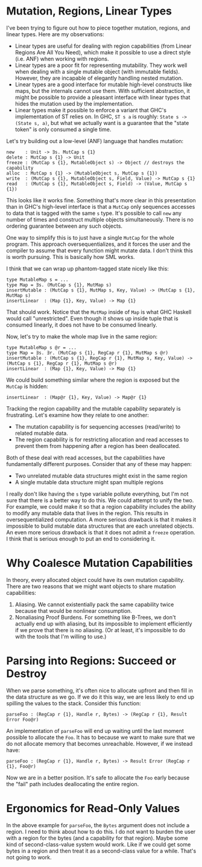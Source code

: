 # Mutation, Regions, Linear Types

I've been trying to figure out how to piece together mutation, regions, and
linear types. Here are my observations:

* Linear types are useful for dealing with region capabilities (from Linear
  Regions Are All You Need), which make it possible to use a direct style
  (i.e. ANF) when working with regions.
* Linear types are a poor fit for representing mutability. They work well when
  dealing with a single mutable object (with immutable fields). However, they
  are incapable of elegantly handling nested mutation.
* Linear types are a good interface for mutable high-level constructs like
  maps, but the internals cannot use them. With sufficient abstraction, it
  might be possible to provide a pleasant interface with linear types that
  hides the mutation used by the implementation.
* Linear types make it possible to enforce a variant that GHC's implementation
  of ST relies on. In GHC, `ST s a` is roughly: `State s -> (State s, a)`, but
  what we actually want is a guarantee that the "state token" is only consumed
  a single time.

Let's try building out a low-level (ANF) language that handles mutation:

    new    : Unit -> ∃s. MutCap s {1}
    delete : MutCap s {1} -> Unit
    freeze : (MutCap s {1}, MutableObject s) -> Object // destroys the capability
    alloc  : MutCap s {1} -> (MutableObject s, MutCap s {1})
    write  : (MutCap s {1}, MutableObject s, Field, Value) -> MutCap s {1}
    read   : (MutCap s {1}, MutableObject s, Field) -> (Value, MutCap s {1})

This looks like it works fine. Something that's more clear in this presentation
than in GHC's high-level interface is that a `MutCap` only sequences accesses
to data that is tagged with the same `s` type. It's possible to call `new` any
number of times and construct multiple objects simultaneously. There is no
ordering guarantee between any such objects.

One way to simplify this is to just have a single `MutCap` for the whole
program. This approach oversequentializes, and it forces the user and the
compiler to assume that every function might mutate data. I don't think
this is worth pursuing. This is basically how SML works.

I think that we can wrap up phantom-tagged state nicely like this:

    type MutableMap s = ...
    type Map = ∃s. (MutCap s {1}, MutMap s)
    insertMutable : (MutCap s {1}, MutMap s, Key, Value) -> (MutCap s {1}, MutMap s)
    insertLinear  : (Map {1}, Key, Value) -> Map {1}

That should work. Notice that the `MutMap` inside of `Map` is what GHC Haskell
would call "unrestricted". Even though it shows up inside tuple that is
consumed linearly, it does not have to be consumed linearly.

Now, let's try to make the whole map live in the same region:

    type MutableMap s @r = ...
    type Map = ∃s. ∃r. (MutCap s {1}, RegCap r {1}, MutMap s @r)
    insertMutable : (MutCap s {1}, RegCap r {1}, MutMap s, Key, Value) -> (MutCap s {1}, RegCap r {1}, MutMap s @r)
    insertLinear  : (Map {1}, Key, Value) -> Map {1}

We could build something similar where the region is exposed but the `MutCap`
is hidden:

    insertLinear  : (Map@r {1}, Key, Value) -> Map@r {1}

Tracking the region capability and the mutable capability separately is
frustrating. Let's examine how they relate to one another:

* The mutation capability is for sequencing accesses (read/write) to related
  mutable data.
* The region capability is for restricting allocation and read accesses to
  prevent them from happening after a region has been deallocated.

Both of these deal with read accesses, but the capabilities have fundamentally
different purposes. Consider that any of these may happen:

* Two unrelated mutable data structures might exist in the same region
* A single mutable data structure might span multiple regions

I really don't like having the `s` type variable pollute everything, but
I'm not sure that there is a better way to do this. We could attempt to
unify the two. For example, we could make it so that a region capability
includes the ability to modify any mutable data that lives in the region.
This results in oversequentialized computation. A more serious drawback
is that it makes it impossible to build mutable data structures that are
each unrelated objects. An even more serious drawback is that it does not
admit a `freeze` operation. I think that is serious enough to put an end
to considering it.

# Why Coalesce Mutation Capabilities

In theory, every allocated object could have its own mutation capability.
There are two reasons that we might want objects to share mutation
capabilities:

1. Aliasing. We cannot existentially pack the same capability twice because
   that would be nonlinear consumption.
2. Nonaliasing Proof Burdens. For something like B-Trees, we don't actually
   end up with aliasing, but its impossible to implement efficiently if we
   prove that there is no aliasing. (Or at least, it's impossible to do with
   the tools that I'm willing to use.)

# Parsing into Regions: Succeed or Destroy

When we parse something, it's often nice to allocate upfront and then fill
in the data structure as we go. If we do it this way, we are less likely
to end up spilling the values to the stack. Consider this function:

    parseFoo : (RegCap r {1}, Handle r, Bytes) -> (RegCap r {1}, Result Error Foo@r)

An implementation of `parseFoo` will end up waiting until the last moment
possible to allocate the `Foo`. It has to because we want to make sure that
we do not allocate memory that becomes unreachable. However, if we instead
have:

    parseFoo : (RegCap r {1}, Handle r, Bytes) -> Result Error (RegCap r {1}, Foo@r)

Now we are in a better position. It's safe to allocate the `Foo` early
because the "fail" path includes deallocating the entire region.

# Ergonomics for Read-Only Values

In the above example for `parseFoo`, the `Bytes` argument does not include
a region. I need to think about how to do this. I do not want to burden the
user with a region for the bytes (and a capability for that region). Maybe
some kind of second-class-value system would work. Like if we could get some
bytes in a region and then treat it as a second-class value for a while.
That's not going to work.



